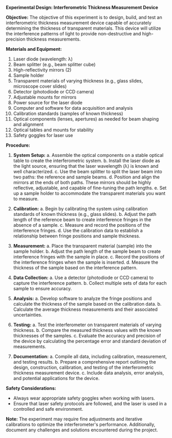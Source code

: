 **Experimental Design: Interferometric Thickness Measurement Device**

**Objective:** The objective of this experiment is to design, build, and test an interferometric thickness measurement device capable of accurately determining the thickness of transparent materials. This device will utilize the interference patterns of light to provide non-destructive and high-precision thickness measurements.

**Materials and Equipment:**
1. Laser diode (wavelength: λ)
2. Beam splitter (e.g., beam splitter cube)
3. High-reflectivity mirrors (2)
4. Sample holder
5. Transparent materials of varying thickness (e.g., glass slides, microscope cover slides)
6. Detector (photodiode or CCD camera)
7. Adjustable mounts for mirrors
8. Power source for the laser diode
9. Computer and software for data acquisition and analysis
10. Calibration standards (samples of known thickness)
11. Optical components (lenses, apertures) as needed for beam shaping and alignment
12. Optical tables and mounts for stability
13. Safety goggles for laser use

**Procedure:**

1. **System Setup:**
   a. Assemble the optical components on a stable optical table to create the interferometric system.
   b. Install the laser diode as the light source, ensuring that the laser wavelength (λ) is known and well characterized.
   c. Use the beam splitter to split the laser beam into two paths: the reference and sample beams.
   d. Position and align the mirrors at the ends of both paths. These mirrors should be highly reflective, adjustable, and capable of fine-tuning the path lengths.
   e. Set up a sample holder to accommodate the transparent materials you want to measure.

2. **Calibration:**
   a. Begin by calibrating the system using calibration standards of known thickness (e.g., glass slides).
   b. Adjust the path length of the reference beam to create interference fringes in the absence of a sample.
   c. Measure and record the positions of the interference fringes.
   d. Use the calibration data to establish a relationship between fringe positions and sample thickness.

3. **Measurement:**
   a. Place the transparent material (sample) into the sample holder.
   b. Adjust the path length of the sample beam to create interference fringes with the sample in place.
   c. Record the positions of the interference fringes when the sample is inserted.
   d. Measure the thickness of the sample based on the interference pattern.

4. **Data Collection:**
   a. Use a detector (photodiode or CCD camera) to capture the interference pattern.
   b. Collect multiple sets of data for each sample to ensure accuracy.

5. **Analysis:**
   a. Develop software to analyze the fringe positions and calculate the thickness of the sample based on the calibration data.
   b. Calculate the average thickness measurements and their associated uncertainties.

6. **Testing:**
   a. Test the interferometer on transparent materials of varying thickness.
   b. Compare the measured thickness values with the known thicknesses of the samples.
   c. Evaluate the accuracy and precision of the device by calculating the percentage error and standard deviation of measurements.

7. **Documentation:**
   a. Compile all data, including calibration, measurement, and testing results.
   b. Prepare a comprehensive report outlining the design, construction, calibration, and testing of the interferometric thickness measurement device.
   c. Include data analysis, error analysis, and potential applications for the device.

**Safety Considerations:**
- Always wear appropriate safety goggles when working with lasers.
- Ensure that laser safety protocols are followed, and the laser is used in a controlled and safe environment.

**Note:** The experiment may require fine adjustments and iterative calibrations to optimize the interferometer's performance. Additionally, document any challenges and solutions encountered during the project.